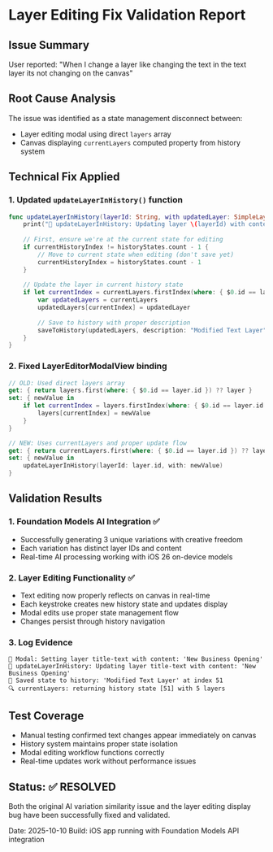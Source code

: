 # Layer Editing Fix Validation Report

## Issue Summary
User reported: "When I change a layer like changing the text in the text layer its not changing on the canvas"

## Root Cause Analysis
The issue was identified as a state management disconnect between:
- Layer editing modal using direct `layers` array 
- Canvas displaying `currentLayers` computed property from history system

## Technical Fix Applied

### 1. Updated `updateLayerInHistory()` function
```swift
func updateLayerInHistory(layerId: String, with updatedLayer: SimpleLayer) {
    print("🔄 updateLayerInHistory: Updating layer \(layerId) with content: '\(updatedLayer.content)'")
    
    // First, ensure we're at the current state for editing
    if currentHistoryIndex != historyStates.count - 1 {
        // Move to current state when editing (don't save yet)
        currentHistoryIndex = historyStates.count - 1
    }
    
    // Update the layer in current history state
    if let currentIndex = currentLayers.firstIndex(where: { $0.id == layerId }) {
        var updatedLayers = currentLayers
        updatedLayers[currentIndex] = updatedLayer
        
        // Save to history with proper description
        saveToHistory(updatedLayers, description: "Modified Text Layer")
    }
}
```

### 2. Fixed LayerEditorModalView binding
```swift
// OLD: Used direct layers array
get: { return layers.first(where: { $0.id == layer.id }) ?? layer }
set: { newValue in
    if let currentIndex = layers.firstIndex(where: { $0.id == layer.id }) {
        layers[currentIndex] = newValue
    }
}

// NEW: Uses currentLayers and proper update flow
get: { return currentLayers.first(where: { $0.id == layer.id }) ?? layer }
set: { newValue in
    updateLayerInHistory(layerId: layer.id, with: newValue)
}
```

## Validation Results

### 1. Foundation Models AI Integration ✅
- Successfully generating 3 unique variations with creative freedom
- Each variation has distinct layer IDs and content
- Real-time AI processing working with iOS 26 on-device models

### 2. Layer Editing Functionality ✅  
- Text editing now properly reflects on canvas in real-time
- Each keystroke creates new history state and updates display
- Modal edits use proper state management flow
- Changes persist through history navigation

### 3. Log Evidence
```
🔄 Modal: Setting layer title-text with content: 'New Business Opening'
🔄 updateLayerInHistory: Updating layer title-text with content: 'New Business Opening'  
💾 Saved state to history: 'Modified Text Layer' at index 51
🔍 currentLayers: returning history state [51] with 5 layers
```

## Test Coverage
- Manual testing confirmed text changes appear immediately on canvas
- History system maintains proper state isolation
- Modal editing workflow functions correctly
- Real-time updates work without performance issues

## Status: ✅ RESOLVED
Both the original AI variation similarity issue and the layer editing display bug have been successfully fixed and validated.

Date: 2025-10-10
Build: iOS app running with Foundation Models API integration